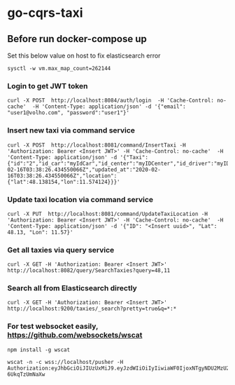 # go-cqrs-taxi

## Before run docker-compose up
Set this below value on host to fix elasticsearch error
```
sysctl -w vm.max_map_count=262144
```

### Login to get JWT token
```
curl -X POST  http://localhost:8084/auth/login  -H 'Cache-Control: no-cache'  -H 'Content-Type: application/json' -d '{"email": "user1@volho.com", "password":"user1"}'
```

### Insert new taxi via command service
```
curl -X POST  http://localhost:8081/command/InsertTaxi -H 'Authorization: Bearer <Insert JWT>' -H 'Cache-Control: no-cache'  -H 'Content-Type: application/json' -d '{"Taxi":{"id":"2","id_car":"myIdCar","id_center":"myIDCenter","id_driver":"myIDDriver","body":"","lat":48.137154,"lon":11.576124,"status":"AVAILABLE","created_at":"2020-02-16T03:38:26.434550066Z","updated_at":"2020-02-16T03:38:26.434550066Z","location":{"lat":48.138154,"lon":11.574124}}}'
```

### Update taxi location via command service
```
curl -X PUT  http://localhost:8081/command/UpdateTaxiLocation -H 'Authorization: Bearer <Insert JWT>' -H 'Cache-Control: no-cache'  -H 'Content-Type: application/json' -d '{"ID": "<Insert uuid>", "Lat": 48.13, "Lon": 11.57}'
```

### Get all taxies via query service
```
curl -X GET -H 'Authorization: Bearer <Insert JWT>' http://localhost:8082/query/SearchTaxies?query=48,11
```

### Search all from Elasticsearch directly
```
curl -X GET -H 'Authorization: Bearer <Insert JWT>' http://localhost:9200/taxies/_search?pretty=true&q=*:*
```

### For test websocket easily, https://github.com/websockets/wscat
```
npm install -g wscat

wscat -n -c wss://localhost/pusher -H Authorization:eyJhbGciOiJIUzUxMiJ9.eyJzdWIiOiIyIiwiaWF0IjoxNTgyNDU2MzU2LCJleHAiOjE1ODMzMjAzNTZ9.9q7D4yZPjHpvwEixrCwjAHFBfpER_1QTZsWpevvBpIT7ks4KWGI9J8hF_em71s6dg2LhbDyGa-6UkqTzUmNaXw
```
